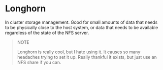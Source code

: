 # Longhorn

In cluster storage management. Good for small amounts of data that needs to be
physically close to the host system, or data that needs to be available regardless
of the state of the NFS server.

> NOTE
> 
> Longhorn is really cool, but I hate using it. It causes so many headaches trying
> to set it up. Really thankful it exists, but just use an NFS share if you can.
